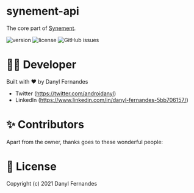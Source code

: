 # synement-api
The core part of [Synement](https://github.com/gitryder/synement).

![version](https://img.shields.io/badge/version-0.36-blue.svg) 
![license](https://img.shields.io/badge/license-GPLv3-red.svg)
![GitHub issues](https://img.shields.io/github/issues/grewscant/synement) 


👨‍💻 Developer
===============
Built with ❤︎ by Danyl Fernandes
- Twitter (https://twitter.com/androidanyl)
- LinkedIn (https://www.linkedin.com/in/danyl-fernandes-5bb706157/)

✨ Contributors
===============

Apart from the owner, thanks goes to these wonderful people:



📑 License
==========

Copyright (c) 2021 Danyl Fernandes